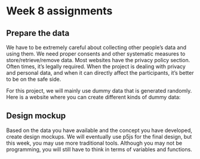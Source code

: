 # Week 8 assignments

## Prepare the data
We have to be extremely careful about collecting other people’s data and using them. We need proper consents and other systematic measures to store/retrieve/remove data. Most websites have the privacy policy section. Often times, it’s legally required. When the project is dealing with privacy and personal data, and when it can directly affect the participants, it’s better to be on the safe side.

For this project, we will mainly use dummy data that is generated randomly. Here is a website where you can create different kinds of dummy data: 


## Design mockup
Based on the data you have available and the concept you have developed, create design mockups. We will eventually use p5js for the final design, but this week, you may use more traditional tools. Although you may not be programming, you will still have to think in terms of variables and functions.

